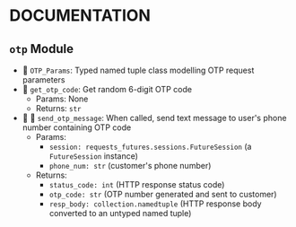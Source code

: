 # DOCUMENTATION

## `otp` Module

- :page_with_curl: `OTP_Params`: Typed named tuple class modelling OTP request parameters 
- :punch: `get_otp_code`: Get random 6-digit OTP code
  - Params: None
  - Returns: `str`
- :key: :punch: `send_otp_message`: When called, send text message to user's phone number containing OTP code
  - Params: 
    - `session: requests_futures.sessions.FutureSession` (a `FutureSession` instance)
    - `phone_num: str` (customer's phone number) 
  - Returns: 
    - `status_code: int` (HTTP response status code)
    - `otp_code: str` (OTP number generated and sent to customer)
    - `resp_body: collection.namedtuple` (HTTP response body converted to an untyped named tuple)
